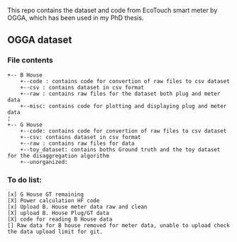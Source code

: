 ﻿This repo contains the dataset and code from EcoTouch smart meter by OGGA, which has been used in my PhD thesis.


## OGGA dataset 
### File contents 
```
+-- B House
	+--code : contains code for convertion of raw files to csv dataset
	+--csv : contains dataset in csv format
	+--raw : contains raw files for the dataset both plug and meter data
	+--misc: contains code for plotting and displaying plug and meter data
¦   
+-- G House
	+--code: contains code for convertion of raw files to csv dataset
	+--csv: contains dataset in csv format
	+--raw : contains raw files for data
	+--toy_dataset: contains boths Ground truth and the toy dataset for the disaggregation algorithm
	+--unorganized: 
```

### To do list: 
```
[x] G House GT remaining
[X] Power calculation HF code
[x] Upload B. House meter data raw and clean
[X] upload B. House Plug/GT data
[X] code for reading B House data
[] Raw data for B house removed for meter data, unable to upload check the data upload limit for git. 
```


